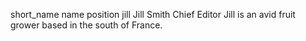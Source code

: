 short_name	name	position
jill
Jill Smith
Chief Editor
Jill is an avid fruit grower based in the south of France.